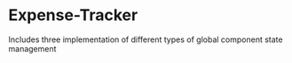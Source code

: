 # Expense-Tracker

Includes three implementation of different types of global component state management
